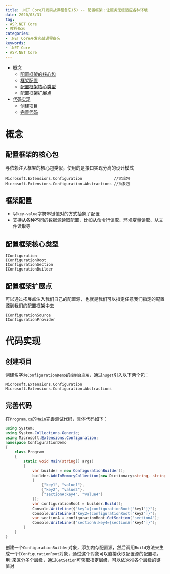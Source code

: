 ```yaml
---
title: .NET Core开发实战课程备忘(5) -- 配置框架：让服务无缝适应各种环境
date: 2020/03/31
tag:
- ASP.NET Core
- 教程备忘
categories:
- .NET Core开发实战课程备忘
keywords:
- .NET Core
- ASP.NET Core
---
```


- [概念](#%e6%a6%82%e5%bf%b5)
  - [配置框架的核心包](#%e9%85%8d%e7%bd%ae%e6%a1%86%e6%9e%b6%e7%9a%84%e6%a0%b8%e5%bf%83%e5%8c%85)
  - [框架配置](#%e6%a1%86%e6%9e%b6%e9%85%8d%e7%bd%ae)
  - [配置框架核心类型](#%e9%85%8d%e7%bd%ae%e6%a1%86%e6%9e%b6%e6%a0%b8%e5%bf%83%e7%b1%bb%e5%9e%8b)
  - [配置框架扩展点](#%e9%85%8d%e7%bd%ae%e6%a1%86%e6%9e%b6%e6%89%a9%e5%b1%95%e7%82%b9)
- [代码实现](#%e4%bb%a3%e7%a0%81%e5%ae%9e%e7%8e%b0)
  - [创建项目](#%e5%88%9b%e5%bb%ba%e9%a1%b9%e7%9b%ae)
  - [完善代码](#%e5%ae%8c%e5%96%84%e4%bb%a3%e7%a0%81)


# 概念
## 配置框架的核心包
与依赖注入框架的核心包类似，使用的是接口实现分离的设计模式
```
Microsoft.Extensions.Configuration              //实现包
Microsoft.Extensions.Configuration.Abstractions //抽象包
```
## 框架配置
* 以`key-value`字符串键值对的方式抽象了配置
* 支持从各种不同的数据源读取配置，比如从命令行读取、环境变量读取、从文件读取等

## 配置框架核心类型
```
IConfiguration
IConfigurationRoot
IConfigurationSection
IConfigurationBuilder
```
## 配置框架扩展点
可以通过拓展点注入我们自己的配置源，也就是我们可以指定任意我们指定的配置源到我们的配置框架中去
```
IConfigurationSource
IConfigurationProvider
```

# 代码实现
## 创建项目
创建名字为`ConfigurationDemo`的`控制台应用`，通过`nuget`引入以下两个包：
```
Microsoft.Extensions.Configuration
Microsoft.Extensions.Configuration.Abstractions
```
## 完善代码
在`Program.cs`的`Main`完善测试代码，具体代码如下：
``` csharp
using System;
using System.Collections.Generic;
using Microsoft.Extensions.Configuration;
namespace ConfigurationDemo
{
    class Program
    {
        static void Main(string[] args)
        {
            var builder = new ConfigurationBuilder();
            builder.AddInMemoryCollection(new Dictionary<string, string>()
            {
                {"key1", "value1"},
                {"key2", "value2"},
                {"sectionA:key4", "value4"}
            });
            var configurationRoot = builder.Build();
            Console.WriteLine($"key1={configurationRoot["key1"]}");
            Console.WriteLine($"key2={configurationRoot["key2"]}");
            var sectionA = configurationRoot.GetSection("sectionA");
            Console.WriteLine($"sectionA:key4={sectionA["key4"]}");
        }
    }
}
```
创建一个`ConfigurationBuilder`对象，添加内存配置源，然后调用`Build`方法来生成一个`IConfigurationRoot`对象，通过这个对象可以直接获取配置源的配置项，用`:`来区分多个层级，通过`GetSetion`可获取指定层级，可以依次推各个层级的键值对